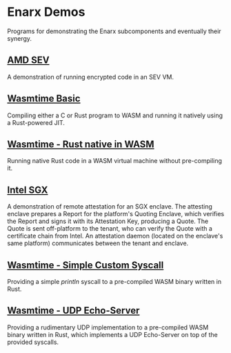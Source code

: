 # Enarx Demos
Programs for demonstrating the Enarx subcomponents and eventually their synergy.

## [AMD SEV](amd-sev)
A demonstration of running encrypted code in an SEV VM.

## [Wasmtime Basic](wasmtime-basic)
Compiling either a C or Rust program to WASM and running it natively using a Rust-powered JIT.

## [Wasmtime - Rust native in WASM](wasmtime-native-embed)
Running native Rust code in a WASM virtual machine without pre-compiling it.

## [Intel SGX](intel-sgx)
A demonstration of remote attestation for an SGX enclave. The attesting enclave prepares a Report for the platform's
Quoting Enclave, which verifies the Report and signs it with its Attestation Key, producing a Quote. The Quote is
sent off-platform to the tenant, who can verify the Quote with a certificate chain from Intel. An attestation daemon
(located on the enclave's same platform) communicates between the tenant and enclave.

## [Wasmtime - Simple Custom Syscall](wasmtime-custom-syscall)
Providing a simple _println_ syscall to a pre-compiled WASM binary written in Rust.

## [Wasmtime - UDP Echo-Server](wasmtime-udp-echoserver)
Providing a rudimentary UDP implementation to a pre-compiled WASM binary written in Rust, which implements a UDP Echo-Server on top of the provided syscalls.
